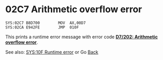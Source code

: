 # 02C7 Arithmetic overflow error

```
SYS:02C7 B8D700        MOV	AX,00D7
SYS:02CA E942FE        JMP	010F
```

This prints a runtime error message with error code **[D7/202: Arithmetic overflow error](ERROR-CODES.md)**.

See also: [SYS:10F Runtime error](010C-INT00H.md) or Go [Back](../README.md)